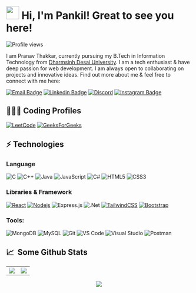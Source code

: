 # <img src="https://cdn.jsdelivr.net/gh/Th3Wall/assets-cdn/PersonalGithubReadme/HandGreet.gif" width="35px" />&nbsp;<b>Hi, I'm Pankil! Great to see you here!</b>

![Profile views](https://komarev.com/ghpvc/?username=pankildoshi&style=flat-square&color=blue)
<br>

I am Pranav Thakkar, currently pursuing my B.Tech in Information Technology from [Dharmsinh Desai University](https://www.ddu.ac.in/). I am a tech enthusiast & have deep passion for web development. I am always open to collaborating on projects and innovative ideas. Find out more about me & feel free to connect with me here:
<br>

[![Email Badge](https://img.shields.io/badge/-Email-c14438?style=flat-square&logo=Gmail&logoColor=white&link=mailto:pankil19doshi@gmail.com)](mailto:pankil19doshi@gmail.com)
[![Linkedin Badge](https://img.shields.io/badge/-LinkedIn-blue?style=flat-square&logo=Linkedin&logoColor=white&link=https://www.linkedin.com/in/pankil-doshi-1705561a1/)](https://www.linkedin.com/in/pankil-doshi-1705561a1)
[![Discord](https://img.shields.io/badge/-Discord-7289DA?style=flat-square&logo=discord&logoColor=white)](https://discordapp.com/users/pankildoshi)
[![Instagram Badge](https://img.shields.io/badge/-Instagram-purple?style=flat-square&logo=instagram&logoColor=white&link=https://www.instagram.com/pankil_doshi/)](https://www.instagram.com/pankil_doshi/)

## 👨🏻‍💻 Coding Profiles

[![LeetCode](https://img.shields.io/badge/-LeetCode-FFA116?style=for-the-badge&logo=LeetCode&logoColor=black)](https://leetcode.com/PankilDoshi/)
[![GeeksForGeeks](https://img.shields.io/badge/-GeeksForGeeks-2EC866?style=for-the-badge&logo=GeeksForGeeks&logoColor=white)](https://auth.geeksforgeeks.org/user/pankil19doshi)

## ⚡ Technologies

### Language
![C](https://img.shields.io/badge/-C-00599C?style=for-the-badge&logo=c)
![C++](https://img.shields.io/badge/-C++-00599C?style=for-the-badge&logo=cplusplus)
![Java](https://img.shields.io/badge/-java-E34A86?style=for-the-badge&logo=java)
![JavaScript](https://img.shields.io/badge/JavaScript-F7DF1E?style=for-the-badge&logo=javascript&logoColor=black)
![C#](https://img.shields.io/badge/C%23-239120?style=for-the-badge&logo=c-sharp&logoColor=white)
![HTML5](https://img.shields.io/badge/-HTML5-E34F26?style=for-the-badge&logo=html5&logoColor=white)
![CSS3](https://img.shields.io/badge/-CSS3-1572B6?style=for-the-badge&logo=css3)

### Libraries & Framework

[![React](https://img.shields.io/badge/-React-black?style=for-the-badge&logo=react)](https://reactjs.org/)
[![Nodejs](https://img.shields.io/badge/-Nodejs-black?style=for-the-badge&logo=Node.js)](https://nodejs.org/)
![Express.js](https://img.shields.io/badge/Express.js-black?style=for-the-badge&logo=express&logoColor=white)
![.Net](https://img.shields.io/badge/.NETCore-5C2D91?style=for-the-badge&logo=.net&logoColor=white)
[![TailwindCSS](https://img.shields.io/badge/tailwindcss-%2338B2AC.svg?&style=for-the-badge&logo=tailwind-css&logoColor=white)](https://tailwindcss.com/)
[![Bootstrap](https://img.shields.io/badge/-Bootstrap-fff?style=for-the-badge&logo=bootstrap)](https://getbootstrap.com/)


### Tools:

![MongoDB](https://img.shields.io/badge/MongoDB-%234ea94b.svg?style=for-the-badge&logo=mongodb&logoColor=white)
![MySQL](https://img.shields.io/badge/mysql-black?style=for-the-badge&logo=mysql&logoColor=white)
![Git](https://img.shields.io/badge/-Git-black?style=for-the-badge&logo=git)
![VS Code](https://img.shields.io/badge/-VS%20Code-007ACC?style=for-the-badge&logo=visual-studio-code)
![Visual Studio](https://img.shields.io/badge/Visual%20Studio-5C2D91.svg?style=for-the-badge&logo=visual-studio&logoColor=white)
![Postman](https://img.shields.io/badge/Postman-FF6C37?style=for-the-badge&logo=postman&logoColor=white)

## 📈 &nbsp;Some Github Stats ##

<table>
<tr>
<td>
<img src="https://github-readme-stats.vercel.app/api?username=pankildoshi&include_all_commits=true&count_private=true&show_icons=true&line_height=20&theme=tokyonight"/>
<td><img src="https://github-readme-stats.vercel.app/api/top-langs?username=pankildoshi&show_icons=true&locale=en&layout=compact&theme=tokyonight&hide=dart,css,scss,html&langs_count=4" />
</td>
</tr>
</table>
<p align="center">
<img align="center" src="https://github-readme-streak-stats.herokuapp.com/?user=pankildoshi&theme=tokyonight" />
</p>
